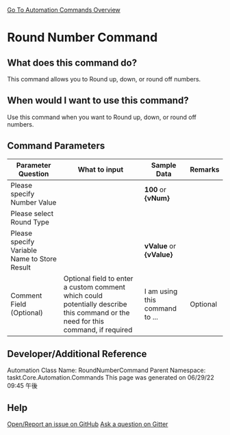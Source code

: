 <!--TITLE: Round Number Command -->
<!-- SUBTITLE: a command in the Numerical Commands group. -->
[Go To Automation Commands Overview](/automation-commands.md)


# Round Number Command


## What does this command do?
This command allows you to Round up, down, or round off numbers.


## When would I want to use this command?
Use this command when you want to Round up, down, or round off numbers.


## Command Parameters
| Parameter Question   	| What to input  	|  Sample Data 	| Remarks  	|
| ---                    | ---               | ---           | ---       |
|Please specify Number Value||**100** or **{vNum}**||
|Please select Round Type||||
|Please specify Variable Name to Store Result||**vValue** or **{vValue}**||
|Comment Field (Optional)|Optional field to enter a custom comment which could potentially describe this command or the need for this command, if required|I am using this command to ...|Optional|










## Developer/Additional Reference
Automation Class Name: RoundNumberCommand
Parent Namespace: taskt.Core.Automation.Commands
This page was generated on 06/29/22 09:45 午後


## Help
[Open/Report an issue on GitHub](https://github.com/saucepleez/taskt/issues/new)
[Ask a question on Gitter](https://gitter.im/taskt-rpa/Lobby)

